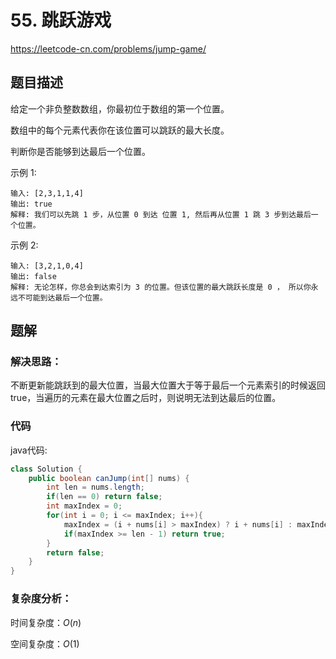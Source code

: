 # 55. 跳跃游戏
https://leetcode-cn.com/problems/jump-game/

## 题目描述

给定一个非负整数数组，你最初位于数组的第一个位置。

数组中的每个元素代表你在该位置可以跳跃的最大长度。

判断你是否能够到达最后一个位置。

示例 1:
```
输入: [2,3,1,1,4]
输出: true
解释: 我们可以先跳 1 步，从位置 0 到达 位置 1, 然后再从位置 1 跳 3 步到达最后一个位置。
```

示例 2:
```
输入: [3,2,1,0,4]
输出: false
解释: 无论怎样，你总会到达索引为 3 的位置。但该位置的最大跳跃长度是 0 ， 所以你永远不可能到达最后一个位置。
```

## 题解

### 解决思路：

不断更新能跳跃到的最大位置，当最大位置大于等于最后一个元素索引的时候返回true，当遍历的元素在最大位置之后时，则说明无法到达最后的位置。

### 代码

java代码:
~~~ java
class Solution {
    public boolean canJump(int[] nums) {
        int len = nums.length;
        if(len == 0) return false;
        int maxIndex = 0;
        for(int i = 0; i <= maxIndex; i++){
            maxIndex = (i + nums[i] > maxIndex) ? i + nums[i] : maxIndex;
            if(maxIndex >= len - 1) return true;
        }
        return false;
    }
}
~~~

### 复杂度分析：

时间复杂度：$O(n)$

空间复杂度：$O(1)$